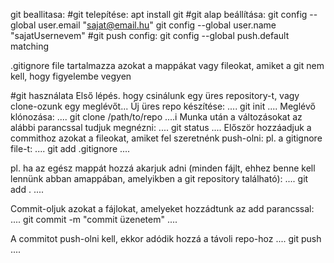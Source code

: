 git beallitasa:
#git telepítése:
apt install git
#git alap beállítása:
git config --global user.email "sajat@email.hu"
git config --global user.name "sajatUsernevem"
#git push config:
git config --global push.default matching

.gitignore file tartalmazza azokat a mappákat vagy fileokat, amiket a git nem kell, hogy figyelembe vegyen

#git használata
Első lépés. hogy csinálunk egy üres repository-t, vagy clone-ozunk egy meglévőt...
Új üres repo készítése:
....
git init
....
Meglévő klónozása:
....
git clone /path/to/repo
....i
Munka után a változásokat az alábbi parancssal tudjuk megnézni:
....
git status
....
Először hozzáadjuk a commithoz azokat a fileokat, amiket fel szeretnénk push-olni:
pl. a gitignore file-t:
....
git add .gitignore
....

pl. ha az egész mappát hozzá akarjuk adni (minden fájlt, ehhez benne kell lennünk abban amappában, amelyikben a git repository található):
....
git add .
....

Commit-oljuk azokat a fájlokat, amelyeket hozzádtunk az add parancssal:
....
git commit -m "commit üzenetem"
....

A commitot push-olni kell, ekkor adódik hozzá a távoli repo-hoz
....
git push
....
